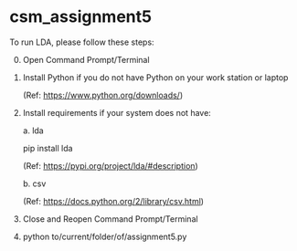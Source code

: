 # csm_assignment5
To run LDA, please follow these steps:

0. Open Command Prompt/Terminal
1. Install Python if you do not have Python on your work station or laptop

   (Ref: https://www.python.org/downloads/)
   
1. Install requirements if your system does not have:

   a. lda 
   
   pip install lda
   
   (Ref: https://pypi.org/project/lda/#description)
   
   b. csv 
   
   (Ref: https://docs.python.org/2/library/csv.html)
   
2. Close and Reopen Command Prompt/Terminal
3. python to/current/folder/of/assignment5.py
